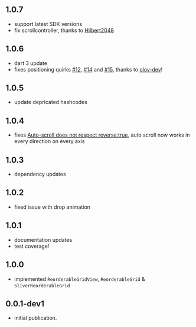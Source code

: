 ## 1.0.7
* support latest SDK versions
* fix scrollcontroller, thanks to [Hilbert2048](https://github.com/casvanluijtelaar/reorderable_grid/pull/27)

## 1.0.6
* dart 3 update
* fixes positioning quirks [#12](https://github.com/casvanluijtelaar/reorderable_grid/issues/12), [#14](https://github.com/casvanluijtelaar/reorderable_grid/issues/14) and [#15](https://github.com/casvanluijtelaar/reorderable_grid/issues/15), thanks to [olov-dev](https://github.com/casvanluijtelaar/reorderable_grid/pull/17)!

## 1.0.5
* update depricated hashcodes
## 1.0.4
* fixes [Auto-scroll does not respect reverse:true](https://github.com/casvanluijtelaar/reorderable_grid/issues/9), auto scroll now works in every direction on every axis

## 1.0.3
*  dependency updates

## 1.0.2
*  fixed issue with drop animation 

## 1.0.1
*  documentation updates
*  test coverage!

## 1.0.0
*  implemented `ReorderableGridView`, `ReorderableGrid` & `SliverReorderableGrid`

## 0.0.1-dev1
*  initial publication.

